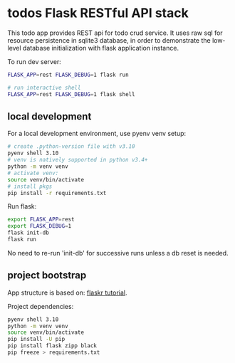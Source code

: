 # todos Flask RESTful API stack

This todo app provides REST api for todo crud service.
It uses raw sql for resource persistence in sqlite3 database, in order to 
demonstrate the low-level database initialization with flask application 
instance.

To run dev server:

```sh
FLASK_APP=rest FLASK_DEBUG=1 flask run

# run interactive shell
FLASK_APP=rest FLASK_DEBUG=1 flask shell
```

## local development

For a local development environment, use pyenv venv setup:

```sh
# create .python-version file with v3.10
pyenv shell 3.10
# venv is natively supported in python v3.4+
python -m venv venv
# activate venv:
source venv/bin/activate
# install pkgs
pip install -r requirements.txt
```

Run flask:

```sh
export FLASK_APP=rest
export FLASK_DEBUG=1
flask init-db
flask run
```

No need to re-run 'init-db' for successive runs unless a db reset is needed.

## project bootstrap

App structure is based on:
[flaskr tutorial](https://flask.palletsprojects.com/en/2.0.x/tutorial/).

Project dependencies:

```sh
pyenv shell 3.10
python -m venv venv
source venv/bin/activate
pip install -U pip
pip install flask zipp black
pip freeze > requirements.txt
```
